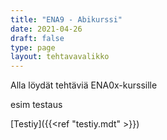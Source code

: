 ```yaml
---
title: "ENA9 - Abikurssi"
date: 2021-04-26
draft: false
type: page
layout: tehtavavalikko
---
```


Alla löydät tehtäviä ENA0x-kurssille

esim testaus


[Testiy]({{<ref "testiy.mdt" >}})